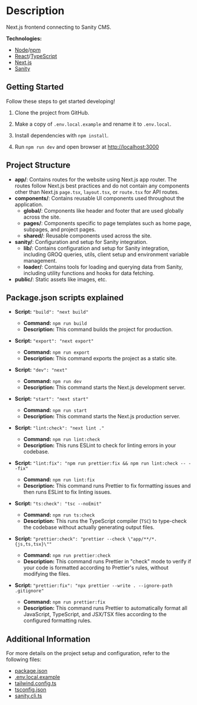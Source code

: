 # Description

Next.js frontend connecting to Sanity CMS.

**Technologies:**

- [Node](https://nodejs.org/en)/[npm](https://www.npmjs.com/)
- [React](https://react.dev/)/[TypeScript](https://www.typescriptlang.org/)
- [Next.js](https://nextjs.org/)
- [Sanity](https://www.sanity.io/)

## Getting Started

Follow these steps to get started developing!

1. Clone the project from GitHub.

2. Make a copy of `.env.local.example` and rename it to `.env.local`.

3. Install dependencies with `npm install`.

4. Run `npm run dev` and open browser at [http://localhost:3000](http://localhost:3000)

## Project Structure

- **app/**: Contains routes for the website using Next.js app router. The routes follow Next.js best practices and do not contain any components other than Next.js `page.tsx`, `layout.tsx`, or `route.tsx` for API routes.
- **components/**: Contains reusable UI components used throughout the application.
  - **global/**: Components like header and footer that are used globally across the site.
  - **pages/**: Components specific to page templates such as home page, subpages, and project pages.
  - **shared/**: Reusable components used across the site.
- **sanity/**: Configuration and setup for Sanity integration.
  - **lib/**: Contains configuration and setup for Sanity integration, including GROQ queries, utils, client setup and environment variable management.
  - **loader/**: Contains tools for loading and querying data from Sanity, including utility functions and hooks for data fetching.
- **public/**: Static assets like images, etc.

## Package.json scripts explained

- **Script:** `"build": "next build"`

  - **Command:** `npm run build`
  - **Description:** This command builds the project for production.

- **Script:** `"export": "next export"`

  - **Command:** `npm run export`
  - **Description:** This command exports the project as a static site.

- **Script:** `"dev": "next"`

  - **Command:** `npm run dev`
  - **Description:** This command starts the Next.js development server.

- **Script:** `"start": "next start"`

  - **Command:** `npm run start`
  - **Description:** This command starts the Next.js production server.

- **Script:** `"lint:check": "next lint ."`

  - **Command:** `npm run lint:check`
  - **Description:** This runs ESLint to check for linting errors in your codebase.

- **Script:** `"lint:fix": "npm run prettier:fix && npm run lint:check -- --fix"`

  - **Command:** `npm run lint:fix`
  - **Description:** This command runs Prettier to fix formatting issues and then runs ESLint to fix linting issues.

- **Script:** `"ts:check": "tsc --noEmit"`

  - **Command:** `npm run ts:check`
  - **Description:** This runs the TypeScript compiler (`TSC`) to type-check the codebase without actually generating output files.

- **Script:** `"prettier:check": "prettier --check \"app/**/*.{js,ts,tsx}\""`

  - **Command:** `npm run prettier:check`
  - **Description:** This command runs Prettier in "check" mode to verify if your code is formatted according to Prettier's rules, without modifying the files.

- **Script:** `"prettier:fix": "npx prettier --write . --ignore-path .gitignore"`

  - **Command:** `npm run prettier:fix`
  - **Description:** This command runs Prettier to automatically format all JavaScript, TypeScript, and JSX/TSX files according to the configured formatting rules.

## Additional Information

For more details on the project setup and configuration, refer to the following files:

- [package.json](./package.json)
- [.env.local.example](./.env.local.example)
- [tailwind.config.ts](./tailwind.config.js)
- [tsconfig.json](./tsconfig.json)
- [sanity.cli.ts](./sanity.cli.ts)
